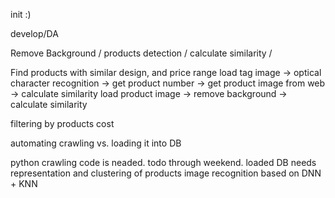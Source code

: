 init :)

develop/DA

Remove Background / products detection / calculate similarity /

Find products with similar design, and price range
load tag image -> optical character recognition -> get product number -> get product image from web -> calculate similarity
load product image -> remove background -> calculate similarity

filtering by products cost

automating crawling vs. loading it into DB

python crawling code is neaded. todo through weekend.
loaded DB needs representation and clustering of products
image recognition based on DNN + KNN
